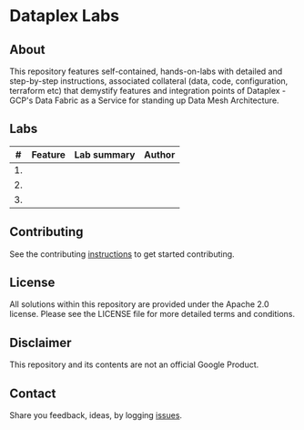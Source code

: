 # Dataplex Labs

## About
This repository features self-contained, hands-on-labs with detailed and step-by-step instructions, associated collateral (data, code, configuration, terraform etc) that demystify features and integration points of Dataplex - GCP's Data Fabric as a Service for standing up Data Mesh Architecture.

## Labs

| # | Feature | Lab summary | Author |
| -- | :--- | :--- |:--- |
| 1. ||||
| 2. ||||
| 3. ||||



## Contributing
See the contributing [instructions](../CONTRIBUTING.md) to get started contributing.

## License
All solutions within this repository are provided under the Apache 2.0 license. Please see the LICENSE file for more detailed terms and conditions.

## Disclaimer
This repository and its contents are not an official Google Product.

## Contact
Share you feedback, ideas, by logging [issues](https://github.com/googlestaging/dataplex-labs/issues).
